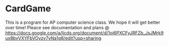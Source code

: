 # CardGame
This is a program for AP computer science class.
We hope it will get better over time!
Pleace see documentation and plans @
https://docs.google.com/a/ljcds.org/document/d/1oj6PXCFyJRFZb_JsJMrk9ux8bvVXYFbVOyzv7vNa1g8/edit?usp=sharing

